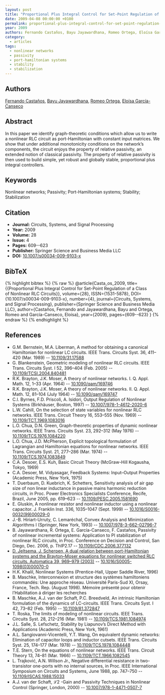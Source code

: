 ```yaml
---
layout: post
title: "Proportional Plus Integral Control for Set-Point Regulation of a Class of Nonlinear RLC Circuits"
date: 2009-04-08 00:00:00 +0100
permalink: proportional-plus-integral-control-for-set-point-regulation-of-a-class-of-nonlinear-rlc-circuits
year: 2009
authors: Fernando Castaños, Bayu Jayawardhana, Romeo Ortega, Eloísa García-Canseco
category:
  - articles
tags:
  - nonlinear networks
  - passivity
  - port-hamiltonian systems
  - stability
  - stabilization
---
```

 
## Authors
[Fernando Castaños](authors/fernando_castanos), [Bayu Jayawardhana](authors/bayu_jayawardhana), [Romeo Ortega](authors/romeo_ortega), [Eloísa García-Canseco](authors/eloisa_garcia_canseco)
 
## Abstract
In this paper we identify graph-theoretic conditions which allow us to write a nonlinear RLC circuit as port-Hamiltonian with constant input matrices. We show that under additional monotonicity conditions on the network’s components, the circuit enjoys the property of relative passivity, an extended notion of classical passivity. The property of relative passivity is then used to build simple, yet robust and globally stable, proportional plus integral controllers.
 
## Keywords
Nonlinear networks; Passivity; Port-Hamiltonian systems; Stability; Stabilization
 
## Citation
- **Journal:** Circuits, Systems, and Signal Processing
- **Year:** 2009
- **Volume:** 28
- **Issue:** 4
- **Pages:** 609--623
- **Publisher:** Springer Science and Business Media LLC
- **DOI:** [10.1007/s00034-009-9103-x](https://doi.org/10.1007/s00034-009-9103-x)
 
## BibTeX
{% highlight bibtex %}
{% raw %}
@article{Casta_os_2009,
  title={{Proportional Plus Integral Control for Set-Point Regulation of a Class of Nonlinear RLC Circuits}},
  volume={28},
  ISSN={1531-5878},
  DOI={10.1007/s00034-009-9103-x},
  number={4},
  journal={Circuits, Systems, and Signal Processing},
  publisher={Springer Science and Business Media LLC},
  author={Castaños, Fernando and Jayawardhana, Bayu and Ortega, Romeo and García-Canseco, Eloísa},
  year={2009},
  pages={609--623}
}
{% endraw %}
{% endhighlight %}
 
## References
- G.M. Bernstein, M.A. Liberman, A method for obtaining a canonical Hamiltonian for nonlinear LC circuits. IEEE Trans. Circuits Syst. 36, 411–420 (Mar. 1989) -- [10.1109/31.17588](https://doi.org/10.1109/31.17588)
- G. Blankenstein, Geometric modeling of nonlinear RLC circuits. IEEE Trans. Circuits Syst. I 52, 396–404 (Feb. 2005) -- [10.1109/TCSI.2004.840481](https://doi.org/10.1109/TCSI.2004.840481)
- R.K. Brayton, J.K. Moser, A theory of nonlinear networks. I. Q. Appl. Math. 12, 1–33 (Apr. 1964) -- [10.1090/qam/169746](https://doi.org/10.1090/qam/169746)
- R.K. Brayton, J.K. Moser, A theory of nonlinear networks. II. Q. Appl. Math. 12, 81–104 (July 1964) -- [10.1090/qam/169747](https://doi.org/10.1090/qam/169747)
- C.I. Byrnes, F.D. Priscoli, A. Isidori, Output Regulation of Nonlinear Systems (Birkhäuser, Boston, 1997) -- [10.1007/978-1-4612-2020-6](https://doi.org/10.1007/978-1-4612-2020-6)
- L.W. Cahill, On the selection of state variables for nonlinear RLC networks. IEEE Trans. Circuit Theory 16, 553–555 (Nov. 1969) -- [10.1109/TCT.1969.1083016](https://doi.org/10.1109/TCT.1969.1083016)
- L.O. Chua, D.N. Green, Graph-theoretic properties of dynamic nonlinear networks. IEEE Trans. Circuits Syst. 23, 292–312 (May 1976) -- [10.1109/TCS.1976.1084220](https://doi.org/10.1109/TCS.1976.1084220)
- L.O. Chua, J.D. McPherson, Explicit topological formulation of Lagrangian and Hamiltonian equations for nonlinear networks. IEEE Trans. Circuits Syst. 21, 277–286 (Mar. 1974) -- [10.1109/TCS.1974.1083849](https://doi.org/10.1109/TCS.1974.1083849)
- C.A. Desoer, E.S. Kuh, Basic Circuit Theory (McGraw-Hill Kogausha, Tokyo, 1969)
- C.A. Desoer, M. Vidyasagar, Feedback Systems: Input–Output Properties (Academic Press, New York, 1975)
- T. Duerbaum, D. Kuebrich, K. Schetters, Sensitivity analysis of air gap size of non linear inductance in passive mains harmonic reduction circuits, in Proc. Power Electronics Specialists Conference, Recife, Brazil, June 2005, pp. 619–623 -- [10.1109/PESC.2005.1581690](https://doi.org/10.1109/PESC.2005.1581690)
- E. Gluskin, A nonlinear resistor and nonlinear inductor using a nonlinear capacitor. J. Franklin Inst. 336, 1035–1047 (Sept. 1999) -- [10.1016/S0016-0032(99)00029-0](https://doi.org/10.1016/S0016-0032(99)00029-0)
- J.-B. Hiriart-Urruty, C. Lemaréchal, Convex Analysis and Minimization Algorithms I (Springer, New York, 1993) -- [10.1007/978-3-662-02796-7](https://doi.org/10.1007/978-3-662-02796-7)
- B. Jayawardhana, R. Ortega, E. García-Canseco, F. Castaños, Passivity of nonlinear incremental systems: Application to PI stabilization of nonlinear RLC circuits, in Proc. Conference on Decision and Control, San Diego, Dec. 2006, p. ThIP2.17 -- [10.1109/CDC.2006.377132](https://doi.org/10.1109/CDC.2006.377132)
- [D. Jeltsema, J. Scherpen, A dual relation between port-Hamiltonian systems and the Brayton–Moser equations for nonlinear switched RLC circuits. Automatica 39, 969–979 (2003)](a-dual-relation-between-port-hamiltonian-systems-and-the-brayton-moser-equations-for-nonlinear-switched-rlc-circuits) -- [10.1016/S0005-1098(03)00070-0](https://doi.org/10.1016/S0005-1098(03)00070-0)
- H.K. Khalil, Nonlinear Systems (Prentice-Hall, Upper Saddle River, 1996)
- B. Maschke, Interconnexion et structure des systèmes hamiltoniens commandés: Une approche réseau. Université Paris-Sud XI, Orsay, France, Tech. Rep. (August 1998). Mémoire présenté pour obtenir l’Habilitation á diriger les recherches
- B. Maschke, A.J. van der Schaft, P.C. Breedveld, An intrinsic Hamiltonian formulation of the dynamics of LC-circuits. IEEE Trans. Circuits Syst. I 42, 73–82 (Feb. 1995) -- [10.1109/81.372847](https://doi.org/10.1109/81.372847)
- T. Roska, The limits of modeling of nonlinear circuits. IEEE Trans. Circuits Syst. 28, 212–216 (Mar. 1981) -- [10.1109/TCS.1981.1084974](https://doi.org/10.1109/TCS.1981.1084974)
- J.L. Salle, S. Lefschetz, Stability by Liapunov’s Direct Method with Applications (Academic Press, New York, 1961)
- A.L. Sangiovanni-Vicentelli, Y.T. Wang, On equivalent dynamic networks: Elimination of capacitor loops and inductor cutsets. IEEE Trans. Circuits Syst. 25, 174–177 (Mar. 1978) -- [10.1109/TCS.1978.1084448](https://doi.org/10.1109/TCS.1978.1084448)
- T.E. Stern, On the equations of nonlinear networks. IEEE Trans. Circuit Theory 13, 74–81 (Mar. 1966) -- [10.1109/TCT.1966.1082545](https://doi.org/10.1109/TCT.1966.1082545)
- L. Trajković, A.N. Willson Jr., Negative differential resistance in two-transistor one-ports with no internal sources, in Proc. IEEE International Symposium on Circuits and Systems, June 1988, pp. 747–750 -- [10.1109/ISCAS.1988.15033](https://doi.org/10.1109/ISCAS.1988.15033)
- A.J. van der Schaft, ℒ2 -Gain and Passivity Techniques in Nonlinear Control (Springer, London, 2000) -- [10.1007/978-1-4471-0507-7](https://doi.org/10.1007/978-1-4471-0507-7)

